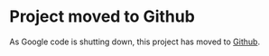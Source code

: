 # Project moved to Github #
As Google code is shutting down, this project has moved to [Github](http://skjolber.github.io/xswi/).
